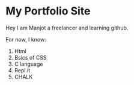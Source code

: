 # My Portfolio Site

Hey I am Manjot a freelancer and learning github.

For now, I know:

1. Html 
2. Bsics of CSS
3. C language
4. Repl.it
5. CHALK
